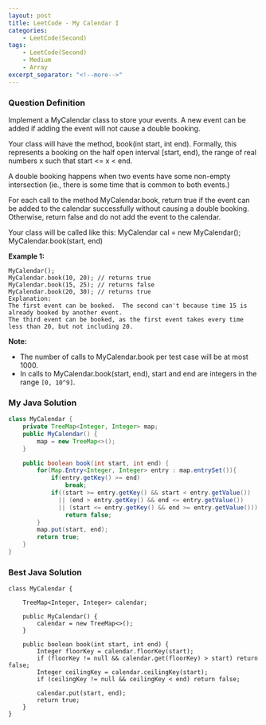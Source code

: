 ```yaml
---
layout: post
title: LeetCode - My Calendar I
categories:
    - LeetCode(Second)
tags:
    - LeetCode(Second)
    - Medium
    - Array
excerpt_separator: "<!--more-->"
---
```


### Question Definition
Implement a MyCalendar class to store your events. A new event can be added if adding the event will not cause a double booking.

Your class will have the method, book(int start, int end). Formally, this represents a booking on the half open interval [start, end), the range of real numbers x such that start <= x < end.

A double booking happens when two events have some non-empty intersection (ie., there is some time that is common to both events.)

For each call to the method MyCalendar.book, return true if the event can be added to the calendar successfully without causing a double booking. Otherwise, return false and do not add the event to the calendar.

Your class will be called like this: MyCalendar cal = new MyCalendar(); MyCalendar.book(start, end)
<!--more-->
**Example 1:**
```
MyCalendar();
MyCalendar.book(10, 20); // returns true
MyCalendar.book(15, 25); // returns false
MyCalendar.book(20, 30); // returns true
Explanation:
The first event can be booked.  The second can't because time 15 is already booked by another event.
The third event can be booked, as the first event takes every time less than 20, but not including 20.
```
**Note:**
* The number of calls to MyCalendar.book per test case will be at most 1000.
* In calls to MyCalendar.book(start, end), start and end are integers in the range `[0, 10^9]`.
### My Java Solution
```java
class MyCalendar {
    private TreeMap<Integer, Integer> map;
    public MyCalendar() {
        map = new TreeMap<>();
    }

    public boolean book(int start, int end) {
        for(Map.Entry<Integer, Integer> entry : map.entrySet()){
            if(entry.getKey() >= end)
                break;
            if((start >= entry.getKey() && start < entry.getValue())
              || (end > entry.getKey() && end <= entry.getValue())
              || (start <= entry.getKey() && end >= entry.getValue()))
                return false;
        }
        map.put(start, end);
        return true;
    }
}
```
### Best Java Solution
```
class MyCalendar {

    TreeMap<Integer, Integer> calendar;

    public MyCalendar() {
        calendar = new TreeMap<>();
    }

    public boolean book(int start, int end) {
        Integer floorKey = calendar.floorKey(start);
        if (floorKey != null && calendar.get(floorKey) > start) return false;
        Integer ceilingKey = calendar.ceilingKey(start);
        if (ceilingKey != null && ceilingKey < end) return false;

        calendar.put(start, end);
        return true;
    }
}
```